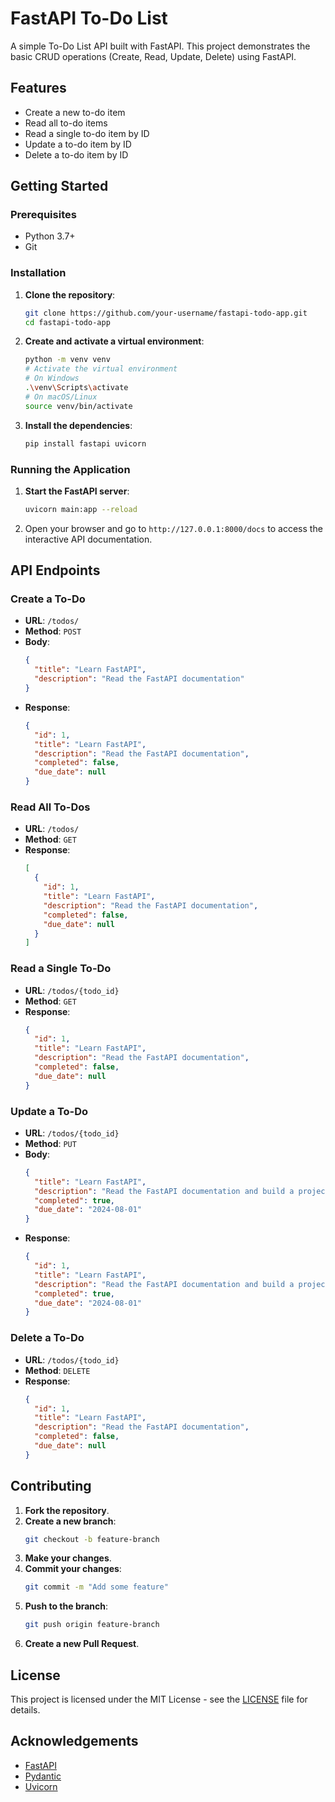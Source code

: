 # FastAPI To-Do List

A simple To-Do List API built with FastAPI. This project demonstrates the basic CRUD operations (Create, Read, Update, Delete) using FastAPI.

## Features

- Create a new to-do item
- Read all to-do items
- Read a single to-do item by ID
- Update a to-do item by ID
- Delete a to-do item by ID

## Getting Started

### Prerequisites

- Python 3.7+
- Git

### Installation

1. **Clone the repository**:
    ```bash
    git clone https://github.com/your-username/fastapi-todo-app.git
    cd fastapi-todo-app
    ```

2. **Create and activate a virtual environment**:
    ```bash
    python -m venv venv
    # Activate the virtual environment
    # On Windows
    .\venv\Scripts\activate
    # On macOS/Linux
    source venv/bin/activate
    ```

3. **Install the dependencies**:
    ```bash
    pip install fastapi uvicorn
    ```

### Running the Application

1. **Start the FastAPI server**:
    ```bash
    uvicorn main:app --reload
    ```

2. Open your browser and go to `http://127.0.0.1:8000/docs` to access the interactive API documentation.


## API Endpoints

### Create a To-Do

- **URL**: `/todos/`
- **Method**: `POST`
- **Body**:
    ```json
    {
      "title": "Learn FastAPI",
      "description": "Read the FastAPI documentation"
    }
    ```
- **Response**:
    ```json
    {
      "id": 1,
      "title": "Learn FastAPI",
      "description": "Read the FastAPI documentation",
      "completed": false,
      "due_date": null
    }
    ```

### Read All To-Dos

- **URL**: `/todos/`
- **Method**: `GET`
- **Response**:
    ```json
    [
      {
        "id": 1,
        "title": "Learn FastAPI",
        "description": "Read the FastAPI documentation",
        "completed": false,
        "due_date": null
      }
    ]
    ```

### Read a Single To-Do

- **URL**: `/todos/{todo_id}`
- **Method**: `GET`
- **Response**:
    ```json
    {
      "id": 1,
      "title": "Learn FastAPI",
      "description": "Read the FastAPI documentation",
      "completed": false,
      "due_date": null
    }
    ```

### Update a To-Do

- **URL**: `/todos/{todo_id}`
- **Method**: `PUT`
- **Body**:
    ```json
    {
      "title": "Learn FastAPI",
      "description": "Read the FastAPI documentation and build a project",
      "completed": true,
      "due_date": "2024-08-01"
    }
    ```
- **Response**:
    ```json
    {
      "id": 1,
      "title": "Learn FastAPI",
      "description": "Read the FastAPI documentation and build a project",
      "completed": true,
      "due_date": "2024-08-01"
    }
    ```

### Delete a To-Do

- **URL**: `/todos/{todo_id}`
- **Method**: `DELETE`
- **Response**:
    ```json
    {
      "id": 1,
      "title": "Learn FastAPI",
      "description": "Read the FastAPI documentation",
      "completed": false,
      "due_date": null
    }
    ```

## Contributing

1. **Fork the repository**.
2. **Create a new branch**:
    ```bash
    git checkout -b feature-branch
    ```
3. **Make your changes**.
4. **Commit your changes**:
    ```bash
    git commit -m "Add some feature"
    ```
5. **Push to the branch**:
    ```bash
    git push origin feature-branch
    ```
6. **Create a new Pull Request**.

## License

This project is licensed under the MIT License - see the [LICENSE](LICENSE) file for details.

## Acknowledgements

- [FastAPI](https://fastapi.tiangolo.com/)
- [Pydantic](https://pydantic-docs.helpmanual.io/)
- [Uvicorn](https://www.uvicorn.org/)

